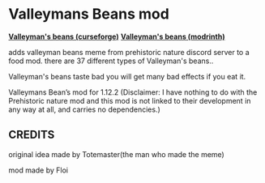 # Valleymans Beans mod
[**Valleyman's beans (curseforge)**](https://www.curseforge.com/minecraft/mc-mods/valleymans-beans) 
[**Valleyman's beans (modrinth)**](https://modrinth.com/mod/valleymans-bean)


adds valleyman beans meme from prehistoric nature discord server to a food mod. there are 37 different types of Valleyman's beans..


Valleyman's beans taste bad you will get many bad  effects if you eat it.


Valleymans Bean’s mod for 1.12.2 (Disclaimer: I have nothing to do with the Prehistoric nature mod and this mod is not linked to their development in any way at all, and carries no dependencies.)

## CREDITS

original idea made by Totemaster(the man who made the meme)

mod made by Floi
